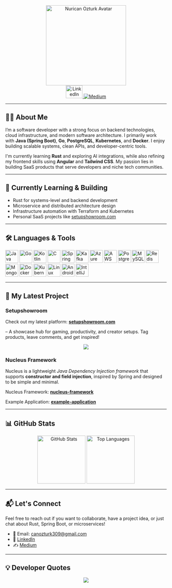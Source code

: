 <div align="center">
  <img height="250" src="https://avatars.githubusercontent.com/u/62218588?v=4" alt="Nurican Ozturk Avatar" />
</div>

<div align="center">
  <a href="https://www.linkedin.com/in/nuricanozturk/" target="_blank">
    <img src="https://raw.githubusercontent.com/maurodesouza/profile-readme-generator/master/src/assets/icons/social/linkedin/default.svg" width="52" height="40" alt="LinkedIn" />
  </a>
<a href="https://medium.com/@nuricanozturk01" target="_blank">
  <img src="https://img.shields.io/badge/Medium-%2312100E.svg?style=for-the-badge&logo=medium&logoColor=white" alt="Medium" />
</a>

</div>

---

## 👨‍💻 About Me

I’m a software developer with a strong focus on backend technologies, cloud infrastructure, and modern software architecture. I primarily work with **Java (Spring Boot)**, **Go**, **PostgreSQL**, **Kubernetes**, and **Docker**. I enjoy building scalable systems, clean APIs, and developer-centric tools.

I'm currently learning **Rust** and exploring AI integrations, while also refining my frontend skills using **Angular** and **Tailwind CSS**. My passion lies in building SaaS products that serve developers and niche tech communities.

---

## 🚀 Currently Learning & Building

- Rust for systems-level and backend development
- Microservice and distributed architecture design
- Infrastructure automation with Terraform and Kubernetes
- Personal SaaS projects like [setupshowroom.com](https://setupshowroom.com)

---

## 🛠 Languages & Tools

<div align="left">
  <img src="https://cdn.jsdelivr.net/gh/devicons/devicon/icons/java/java-original.svg" height="40" alt="Java" />
  <img src="https://cdn.jsdelivr.net/gh/devicons/devicon/icons/go/go-original.svg" height="40" alt="Go" />
  <img src="https://cdn.jsdelivr.net/gh/devicons/devicon/icons/kotlin/kotlin-original.svg" height="40" alt="Kotlin" />
  <img src="https://cdn.jsdelivr.net/gh/devicons/devicon/icons/c/c-original.svg" height="40" alt="C" />
  <img src="https://cdn.jsdelivr.net/gh/devicons/devicon/icons/spring/spring-original.svg" height="40" alt="Spring" />
  <img src="https://cdn.jsdelivr.net/gh/devicons/devicon/icons/apachekafka/apachekafka-original.svg" height="40" alt="Kafka" />
  <img src="https://cdn.jsdelivr.net/gh/devicons/devicon/icons/azure/azure-original.svg" height="40" alt="Azure" />
  <img src="https://cdn.jsdelivr.net/gh/devicons/devicon/icons/amazonwebservices/amazonwebservices-plain-wordmark.svg" height="40" alt="AWS" />
  <img src="https://cdn.jsdelivr.net/gh/devicons/devicon/icons/postgresql/postgresql-original.svg" height="40" alt="PostgreSQL" />
  <img src="https://cdn.jsdelivr.net/gh/devicons/devicon/icons/mysql/mysql-original.svg" height="40" alt="MySQL" />
  <img src="https://cdn.jsdelivr.net/gh/devicons/devicon/icons/redis/redis-original.svg" height="40" alt="Redis" />
  <img src="https://cdn.jsdelivr.net/gh/devicons/devicon/icons/mongodb/mongodb-original.svg" height="40" alt="MongoDB" />
  <img src="https://cdn.jsdelivr.net/gh/devicons/devicon/icons/docker/docker-plain-wordmark.svg" height="40" alt="Docker" />
  <img src="https://cdn.jsdelivr.net/gh/devicons/devicon/icons/kubernetes/kubernetes-plain.svg" height="40" alt="Kubernetes" />
  <img src="https://cdn.jsdelivr.net/gh/devicons/devicon/icons/linux/linux-original.svg" height="40" alt="Linux" />
  <img src="https://cdn.jsdelivr.net/gh/devicons/devicon/icons/androidstudio/androidstudio-original.svg" height="40" alt="Android Studio" />
  <img src="https://cdn.jsdelivr.net/gh/devicons/devicon/icons/intellij/intellij-original.svg" height="40" alt="IntelliJ" />
</div>

---

## 🌟 My Latest Project

### Setupshowroom

Check out my latest platform: [**setupshowroom.com**](https://setupshowroom.com) 

– A showcase hub for gaming, productivity, and creator setups. Tag products, leave comments, and get inspired!

<p align="center">
  <a href="https://setupshowroom.com" target="_blank" rel="noopener noreferrer">
    <img src="https://api.setupshowroom.com/public/card/user/01JR2NW5T24BQKPBEJ9D1MZZ4G/sys-card?type=gaming"/>
  </a>
</p>

### Nucleus Framework

Nucleus is a lightweight _Java Dependency Injection framework_ that supports **constructor and field injection**, inspired by Spring and designed to be simple and minimal.

Nucleus Framework: [**nucleus-framework**](https://github.com/nuricanozturk01/nucleus-framework)

Example Application: [**example-application**](https://github.com/nuricanozturk01/nucleus-framework-example)

---

## 📊 GitHub Stats

<div align="center">
  <img src="https://github-readme-stats.vercel.app/api?username=nuricanozturk01&hide_title=false&hide_rank=false&show_icons=true&include_all_commits=true&count_private=true&disable_animations=false&theme=blueberry&locale=en&hide_border=true" height="150" alt="GitHub Stats" />
  <img src="https://github-readme-stats.vercel.app/api/top-langs?username=nuricanozturk01&locale=en&hide_title=false&layout=compact&card_width=320&langs_count=5&theme=blueberry&hide_border=true" height="150" alt="Top Languages" />
</div>

---

## 📬 Let's Connect

Feel free to reach out if you want to collaborate, have a project idea, or just chat about Rust, Spring Boot, or microservices!

- 📧 Email: [canozturk309@gmail.com](mailto:canozturk309@gmail.com)
- 💼 [LinkedIn](https://linkedin.com/in/nuricanozturk)
- ✍️ [Medium](https://medium.com/@nuricanozturk01)

---

## 💡 Developer Quotes

<div align="center">
  <img src="https://quotes-github-readme.vercel.app/api?type=horizontal&theme=radical" />
</div>

